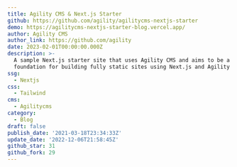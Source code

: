```yaml
---
title: Agility CMS & Next.js Starter
github: https://github.com/agility/agilitycms-nextjs-starter
demo: https://agilitycms-nextjs-starter-blog.vercel.app/
author: Agility CMS
author_link: https://github.com/agility
date: 2023-02-01T00:00:00.000Z
description: >-
  A sample Next.js starter site that uses Agility CMS and aims to be a
  foundation for building fully static sites using Next.js and Agility CMS.
ssg:
  - Nextjs
css:
  - Tailwind
cms:
  - Agilitycms
category:
  - Blog
draft: false
publish_date: '2021-03-18T23:34:33Z'
update_date: '2022-12-06T21:58:45Z'
github_star: 31
github_fork: 29
---
```

